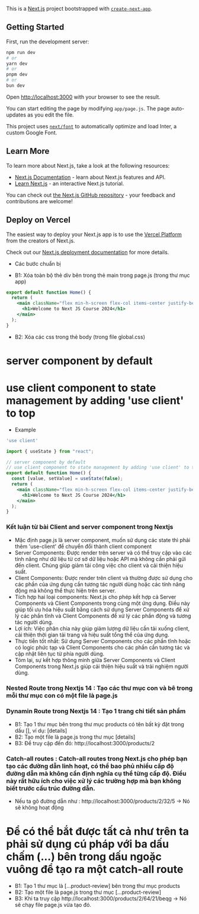 This is a [Next.js](https://nextjs.org/) project bootstrapped with [`create-next-app`](https://github.com/vercel/next.js/tree/canary/packages/create-next-app).

## Getting Started

First, run the development server:

```bash
npm run dev
# or
yarn dev
# or
pnpm dev
# or
bun dev
```

Open [http://localhost:3000](http://localhost:3000) with your browser to see the result.

You can start editing the page by modifying `app/page.js`. The page auto-updates as you edit the file.

This project uses [`next/font`](https://nextjs.org/docs/basic-features/font-optimization) to automatically optimize and load Inter, a custom Google Font.

## Learn More

To learn more about Next.js, take a look at the following resources:

- [Next.js Documentation](https://nextjs.org/docs) - learn about Next.js features and API.
- [Learn Next.js](https://nextjs.org/learn) - an interactive Next.js tutorial.

You can check out [the Next.js GitHub repository](https://github.com/vercel/next.js/) - your feedback and contributions are welcome!

## Deploy on Vercel

The easiest way to deploy your Next.js app is to use the [Vercel Platform](https://vercel.com/new?utm_medium=default-template&filter=next.js&utm_source=create-next-app&utm_campaign=create-next-app-readme) from the creators of Next.js.

Check out our [Next.js deployment documentation](https://nextjs.org/docs/deployment) for more details.

- Các bước chuẩn bị

- B1: Xóa toàn bộ thẻ div bên trong thẻ main trong page.js (trong thư mục app)

```jsx
export default function Home() {
  return (
    <main className="flex min-h-screen flex-col items-center justify-between p-24">
      <h1>Welcome to Next JS Course 2024</h1>
    </main>
  );
}
```

- B2: Xóa các css trong thẻ body (trong file global.css)

# server component by default
# use client component to state management by adding 'use client' to top
- Example

```jsx
'use client'

import { useState } from "react";

// server component by default
// use client component to state management by adding 'use client' to top
export default function Home() {
  const [value, setValue] = useState(false);
  return (
    <main className="flex min-h-screen flex-col items-center justify-between p-24">
      <h1>Welcome to Next JS Course 2024</h1>
    </main>
  );
}
```

### Kết luận từ bài Client and server component trong Nextjs

- Mặc định page.js là server component, muốn sử dụng các state thì phải thêm 'use-client' để chuyển đổi thành client component
- Server Components: Được render trên server và có thể truy cập vào các tính năng như dữ liệu từ cơ sở dữ liệu hoặc API mà không cần phải gửi đến client. Chúng giúp giảm tải công việc cho client và cải thiện hiệu suất.
- Client Components: Được render trên client và thường được sử dụng cho các phần của ứng dụng cần tương tác người dùng hoặc các tính năng động mà không thể thực hiện trên server.
- Tích hợp hai loại components: Next.js cho phép kết hợp cả Server Components và Client Components trong cùng một ứng dụng. Điều này giúp tối ưu hóa hiệu suất bằng cách sử dụng Server Components để xử lý các phần tĩnh và Client Components để xử lý các phần động và tương tác người dùng.
- Lợi ích: Việc phân chia này giúp giảm lượng dữ liệu cần tải xuống client, cải thiện thời gian tải trang và hiệu suất tổng thể của ứng dụng.
- Thực tiễn tốt nhất: Sử dụng Server Components cho các phần tĩnh hoặc có logic phức tạp và Client Components cho các phần cần tương tác và cập nhật liên tục từ phía người dùng.
- Tóm lại, sự kết hợp thông minh giữa Server Components và Client Components trong Next.js giúp cải thiện hiệu suất và trải nghiệm người dùng.

### Nested Route trong Nextjs 14 : Tạo các thư mục con và bê trong mỗi thư mục con có một file là page.js

### Dynamin Route trong Nextjs 14 : Tạo 1 trang chi tiết sản phẩm 

- B1: Tạo 1 thư mục bên trong thư mục products có tên bất kỳ đặt trong dấu [], ví dụ: [details]
- B2: Tạo một file là page.js trong thư mục [details]
- B3: Để truy cập đến đó: http://localhost:3000/products/2

### Catch-all routes : Catch-all routes trong Next.js cho phép bạn tạo các đường dẫn linh hoạt, có thể bao phủ nhiều cấp độ đường dẫn mà không cần định nghĩa cụ thể từng cấp độ. Điều này rất hữu ích cho việc xử lý các trường hợp mà bạn không biết trước cấu trúc đường dẫn.

- Nếu ta gõ đường dẫn như : http://localhost:3000/products/2/32/5 -> Nó sẽ không hoạt động

# Để có thể bắt được tất cả như trên ta phải sử dụng cú pháp với ba dấu chấm (...) bên trong dấu ngoặc vuông để tạo ra một catch-all route

- B1: Tạo 1 thư mục là [...product-review] bên trong thư mục products
- B2: Tạo một file là page.js trong thư mục [...product-review]
- B3: Khi ta truy cập http://localhost:3000/products/2/64/21/beqg -> Nó sẽ chạy file page.js vừa tạo đó.
